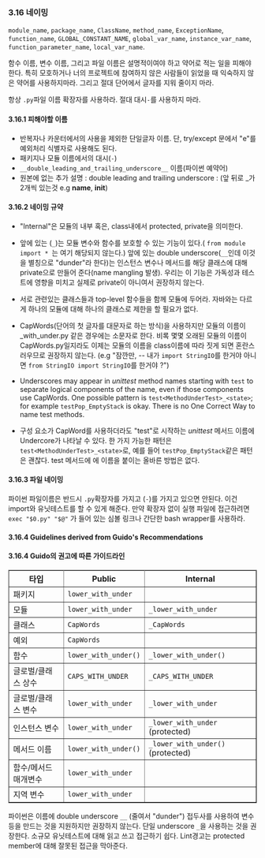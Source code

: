 <a id="s3.16-naming"></a>
<a id="naming"></a>
### 3.16 네이밍

`module_name`,
`package_name`,
`ClassName`,
`method_name`,
`ExceptionName`,
`function_name`,
`GLOBAL_CONSTANT_NAME`,
`global_var_name`,
`instance_var_name`,
`function_parameter_name`,
`local_var_name`.


함수 이름, 변수 이름, 그리고 파일 이름은 설명적이여야 하고 약어로 적는 일을 피해야 한다.
특히 모호하거나 너의 프로젝트에 참여하지 않은 사람들이 읽었을 때 익숙하지 않은 약어를 사용하지마라. 그리고 절대 단어에서 글자를 지워 줄이지 마라.

항상 `.py`파일 이름 확장자를 사용하라. 절대 대시`-`를 사용하지 마라.
<a id="s3.16.1-names-to-avoid"></a>
<a id="names-to-avoid"></a>

#### 3.16.1 피해야할 이름

-   반복자나 카운터에서의 사용을 제외한 단일글자 이름. 단,  try/except 문에서 "e"를 예외처리 식별자로 사용해도 된다.
-   패키지나 모듈 이름에서의 대시(`-`)
-   `__double_leading_and_trailing_underscore__` 이름(파이썬 예약어)
-   원본에 없는 추가 설명 : double leading and trailing underscore : (앞 뒤로 _가 2개씩 있는것 e.g  __name__, __init__)
<a id="s3.16.2-naming-conventions"></a>
<a id="naming-conventions"></a>

#### 3.16.2 네이밍 규약

-   "Internal"은 모듈의 내부 혹은, class내에서 protected, private을 의미한다.

-   앞에 있는 (`_`)는 모듈 변수와 함수를 보호할 수 있는 기능이 있다.( `from module import * `는 여기 해당되지 않는다.)
    앞에 있는 double underscore(`__`인데 이것을 별칭으로 "dunder"라 한다)는 인스턴스 변수나 메서드를 해당 클래스에 대해 
    private으로 만들어 준다(name mangling 발생). 우리는 이 기능은 가독성과 테스트에 영향을 미치고 실제로 private이 아니여서 권장하지 않는다.
    

-   서로 관련있는 클래스들과 top-level 함수들을 함께 모듈에 두어라.
    자바와는 다르게 하나의 모듈에 대해 하나의 클래스로 제한을 할 필요가 없다.

-   CapWords(단어의 첫 글자를 대문자로 하는 방식)을 사용하지만 모듈의 이름이 \_with\_under.py 같은 경우에는 소문자로 한다.
    비록 몇몇 오래된 모듈의 이름이 CapWords.py일지라도 이제는 모듈의 이름을 class이름에 따라 짓게 되면 혼란스러우므로 권장하지 않는다.
    (e.g "잠깐만, -- 내가 `import StringIO`를 한거야 아니면 `from StringIO import StringIO`를 한거야 ?")
-   Underscores may appear in *unittest* method names starting with `test` to
    separate logical components of the name, even if those components use
    CapWords. One possible pattern is `test<MethodUnderTest>_<state>`; for
    example `testPop_EmptyStack` is okay. There is no One Correct Way to name
    test methods.
-   구성 요소가 CapWord를 사용하더라도 "test"로 시작하는 *unittest* 메서드 이름에 Undercore가 나타날 수 있다.
    한 가지 가능한 패턴은 `test<MethodUnderTest>_<state>`로, 예를 들어 `testPop_EmptyStack`같은 패턴은 괜찮다. 
    test 메서드에 에 이름을 붙이는 올바른 방법은 없다.
<a id="s3.16.3-file-naming"></a>
<a id="file-naming"></a>

#### 3.16.3 파일 네이밍

파이썬 파일이름은 반드시 `.py`확장자를 가지고 (`-`)를 가지고 있으면 안된다.
이건 import와 유닛테스트를 할 수 있게 해준다. 
만약 확장자 없이 실행 파일에 접근하려면 `exec "$0.py" "$@"` 가 들어 있는 심볼 링크나 간단한 bash wrapper를 사용하라.
<a id="s3.16.4-guidelines-derived-from-guidos-recommendations"></a>
<a id="guidelines-derived-from-guidos-recommendations"></a>
#### 3.16.4 Guidelines derived from Guido's Recommendations
#### 3.16.4 Guido의 권고에 따른 가이드라인
<table rules="all" border="1" summary="Guidelines from Guido's Recommendations"
       cellspacing="2" cellpadding="2">

  <tr>
    <th>타입</th>
    <th>Public</th>
    <th>Internal</th>
  </tr>

  <tr>
    <td>패키지</td>
    <td><code>lower_with_under</code></td>
    <td></td>
  </tr>

  <tr>
    <td>모듈</td>
    <td><code>lower_with_under</code></td>
    <td><code>_lower_with_under</code></td>
  </tr>

  <tr>
    <td>클래스</td>
    <td><code>CapWords</code></td>
    <td><code>_CapWords</code></td>
  </tr>

  <tr>
    <td>예외</td>
    <td><code>CapWords</code></td>
    <td></td>
  </tr>

  <tr>
    <td>함수</td>
    <td><code>lower_with_under()</code></td>
    <td><code>_lower_with_under()</code></td>
  </tr>

  <tr>
    <td>글로벌/클래스 상수</td>
    <td><code>CAPS_WITH_UNDER</code></td>
    <td><code>_CAPS_WITH_UNDER</code></td>
  </tr>

  <tr>
    <td>글로벌/클래스 변수</td>
    <td><code>lower_with_under</code></td>
    <td><code>_lower_with_under</code></td>
  </tr>

  <tr>
    <td>인스턴스 변수</td>
    <td><code>lower_with_under</code></td>
    <td><code>_lower_with_under</code> (protected)</td>
  </tr>

  <tr>
    <td>메서드 이름</td>
    <td><code>lower_with_under()</code></td>
    <td><code>_lower_with_under()</code> (protected)</td>
  </tr>

  <tr>
    <td>함수/메서드 매개변수</td>
    <td><code>lower_with_under</code></td>
    <td></td>
  </tr>

  <tr>
    <td>지역 변수</td>
    <td><code>lower_with_under</code></td>
    <td></td>
  </tr>

</table>

파이썬은 이름에 double underscore `__` (줄여서 "dunder") 접두사를 사용하여 변수 등을 만드는 것을 지원하지만 권장하지 않는다.
단일 underscore `_`을 사용하는 것을 권장한다.
소규모 유닛테스트에 대해 읽고 쓰고 접근하기 쉽다.
Lint경고는 protected member에 대해 잘못된 접근을 막아준다.
